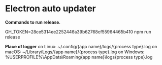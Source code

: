 # Electron auto updater

**Commands to run release.**

GH_TOKEN=28ce5314ee2252446a39b62768cf55964465b410 npm run release


**Place of logger**
on Linux: ~/.config/{app name}/logs/{process type}.log
on macOS: ~/Library/Logs/{app name}/{process type}.log
on Windows: %USERPROFILE%\AppData\Roaming\{app name}\logs\{process type}.log
